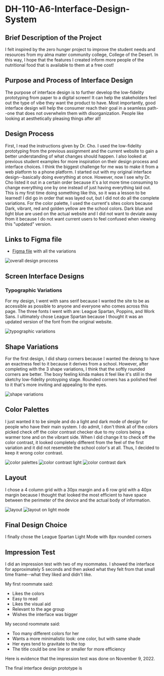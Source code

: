# DH-110-A6-Interface-Design-System
## Brief Description of the Project
I felt inspired by the zero hunger project to improve the student needs and resources from my alma mater community college, College of the Desert. In this way, I hope that the features I created inform more people of the nutritional food that is available to them at a free cost!

## Purpose and Process of Interface Design
The purpose of interface design is to further develop the low-fidelity prototyping from paper to a digital screen! It can help the stakeholders feel out the type of vibe they want the product to have. Most importantly, good interface design will help the consumer reach their goal in a seamless path--one that does not overwhelm them with disorganization. People like looking at aesthetically pleasing things after all!

## Design Process
First, I read the instructions given by Dr. Cho. I used the low-fidelity prototyping from the previous assignment and the current website to gain a better understanding of what changes should happen. I also looked at previous student examples for more inspiration on their design process and interface choices. I think the biggest challenge for me was to make it from a web platform to a phone platform. I started out with my original interface design--basically doing everything at once. However, now I see why Dr. Cho listed it out in a certain order because it's a lot more time consuming to change everything one by one instead of just having everything laid out. This is my first time doing something like this, so it was a lesson to be learned! I did go in order that was layed out, but I did not do all the complete variations. For the color palette, I used the current's sites colors because Dark, vibrant, red and golden yellow are the school colors. Dark blue and light blue are used on the actual website and I did not want to deviate away from it because I do not want current users to feel confused when viewing this "updated" version. 

## Links to Figma file
* [Figma file](https://www.figma.com/file/x16VBvTVYkLmt39Lv6ge37/Assignment-6---Interface-Design?node-id=0%3A1) with all the variations

![overall design proccess](https://github.com/sdelaserna/DH-110-A6-Interface-Design-System/blob/main/overall%20design%20process.PNG)

## Screen Interface Designs
### Typographic Variations

For my design, I went with sans serif because I wanted the site to be as accessible as possible to anyone and everyone who comes across this page. The three fonts I went with are: League Spartan, Poppins, and Work Sans. I ultimately chose League Spartan because I thought it was an updated version of the font from the original website. 

![typographic variations](https://github.com/sdelaserna/DH-110-A6-Interface-Design-System/blob/main/typographic%20variations%20assignment%206.PNG)

## Shape Variations

For the first design, I did sharp corners because I wanted the deisng to have an exactness feel to it because it derives from a school. However, after completing with the 3 shape variations, I think that the softly rounded corners are better. The boxy feeling kinda makes it feel like it's still in the sketchy low-fidelity protoyping stage. Rounded corners has a polished feel to it that's more inviting and appealing to the eyes. 

![shape variations](https://github.com/sdelaserna/DH-110-A6-Interface-Design-System/blob/main/roundness%20of%20corners.PNG)

## Color Palettes
I just wanted it to be simple and do a light and dark mode of design for people who have their main system. I do admit, I don't think all of the colors picked check off the color contrast checker due to my colors being a warmer tone and on the vibrant side. When I did change it to check off the color contrast, it looked completely different from the feel of the first variation and it did not resemeble the school color's at all. Thus, I decided to keep it wrong color contrast.


![color palettes](https://github.com/sdelaserna/DH-110-A6-Interface-Design-System/blob/main/color%20palettes!.PNG)
![color contrast light](https://github.com/sdelaserna/DH-110-A6-Interface-Design-System/blob/main/color%20contrast%20light.PNG)
![color contrast dark](https://github.com/sdelaserna/DH-110-A6-Interface-Design-System/blob/main/color%20contrast%20dark.PNG)


## Layout
I chose a 4 column grid with a 30px margin and a 6 row grid with a 40px margin because I thought that looked the most efficient to have space between the perimeter of the device and the actual body of information. 


![layout](https://github.com/sdelaserna/DH-110-A6-Interface-Design-System/blob/main/layout.PNG)
![layout on light mode](https://github.com/sdelaserna/DH-110-A6-Interface-Design-System/blob/main/layout%20on%20light%20mod.PNG)

## Final Design Choice
I finally chose the League Spartan Light Mode with 8px rounded corners

## Impression Test

I did an impression test with two of my roommates. I showed the interface for approximately 5 seconds and then asked what they felt from that small time frame--what they liked and didn't like. 

My first roommate said: 
* Likes the colors
* Easy to read
* Likes the visual aid
* Relevant to the age group
* Wishes the interface was bigger

My second roommate said:
* Too many different colors for her
* Wants a more minimalistic look: one color, but with same shade 
* Her eyes tend to gravitate to the top
* The title could be one line or smaller for more efficiency

Here is evidence that the impression test was done on November 9, 2022. 


The final interface design prototype is
